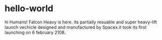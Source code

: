 # hello-world
hi Humans!
Falcon Heavy is here. its  partially resuable and super heavy-lift launch vechicle
designed and manufactured by Spacex.it took its first launching on 6 february 2108.


